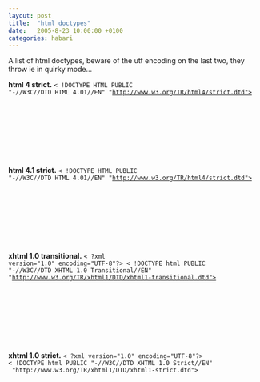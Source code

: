 ```yaml
---
layout: post
title:  "html doctypes"
date:   2005-8-23 10:00:00 +0100
categories: habari
---
```

A list of html doctypes, beware of the utf encoding on the last two, they throw ie in quirky mode...

<strong>html 4 strict.</strong>
<code>< !DOCTYPE HTML PUBLIC "-//W3C//DTD HTML 4.01//EN"
 "http://www.w3.org/TR/html4/strict.dtd">

<html>
<head>
<title></title>
</head>
<body>

</body>
</html></code>

<strong>html 4.1 strict.</strong>
<code>< !DOCTYPE HTML PUBLIC "-//W3C//DTD HTML 4.01//EN"
 "http://www.w3.org/TR/html4/strict.dtd">

<html>
<head>
<title></title>
</head>
<body>

</body>
</html></code>

<strong>xhtml 1.0 transitional.</strong>
<code>< ?xml version="1.0" encoding="UTF-8"?>
< !DOCTYPE html PUBLIC "-//W3C//DTD XHTML 1.0 Transitional//EN"
 "http://www.w3.org/TR/xhtml1/DTD/xhtml1-transitional.dtd">

<html xmlns="http://www.w3.org/1999/xhtml">
<head>
<title></title>
</head>
<body>

</body>
</html>
</code>
<strong>xhtml 1.0 strict.</strong>
<code>< ?xml version="1.0" encoding="UTF-8"?>
< !DOCTYPE html PUBLIC "-//W3C//DTD XHTML 1.0 Strict//EN"
 "http://www.w3.org/TR/xhtml1/DTD/xhtml1-strict.dtd">

<html xmlns="http://www.w3.org/1999/xhtml">
<head>
<title></title>
</head>
<body>

</body>
</html></code>